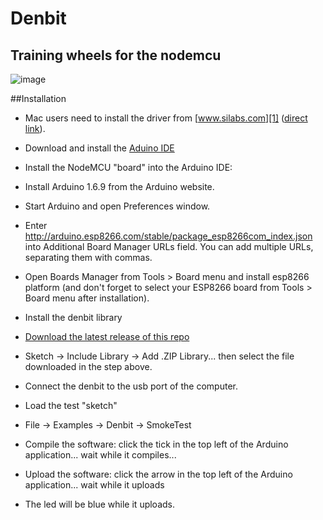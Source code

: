 # Denbit
Training wheels for the nodemcu
-------------------------------------------------------------
![image](https://raw.githubusercontent.com/theapi/denbit/master/kicad/basic/basic.png)

##Installation
- Mac users need to install the driver from [www.silabs.com][1] ([direct link][2]).

- Download and install the [Aduino IDE](https://www.arduino.cc/en/Main/Software)

- Install the NodeMCU "board" into the Arduino IDE:
 - Install Arduino 1.6.9 from the Arduino website.
 - Start Arduino and open Preferences window.
 - Enter http://arduino.esp8266.com/stable/package_esp8266com_index.json into Additional Board Manager URLs field. You can add multiple URLs, separating them with commas.
 - Open Boards Manager from Tools > Board menu and install esp8266 platform (and don't forget to select your ESP8266 board from Tools > Board menu after installation).
- Install the denbit library 
 - [Download the latest release of this repo](https://github.com/theapi/denbit/releases)
 - Sketch -> Include Library -> Add .ZIP Library... then select the file downloaded in the step above.
- Connect the denbit to the usb port of the computer.
- Load the test "sketch"
 - File -> Examples -> Denbit -> SmokeTest
 - Compile the software: click the tick in the top left of the Arduino application... wait while it compiles...
 - Upload the software: click the arrow in the top left of the Arduino application... wait while it uploads
  - The led will be blue while it uploads. 

[1]:https://www.silabs.com/products/mcu/Pages/USBtoUARTBridgeVCPDrivers.aspx
[2]:https://www.silabs.com/Support%20Documents/Software/Mac_OSX_VCP_Driver.zip
